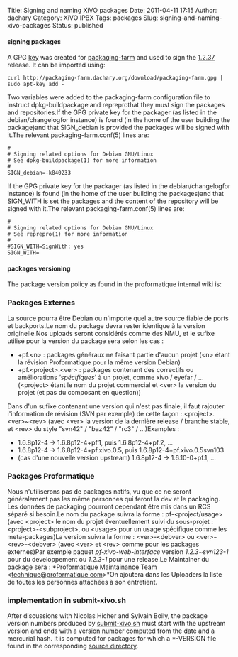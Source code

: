 Title: Signing and naming XiVO packages
Date: 2011-04-11 17:15
Author: dachary
Category: XiVO IPBX
Tags: packages
Slug: signing-and-naming-xivo-packages
Status: published

#### signing packages

A GPG
[key](http://packaging-farm.dachary.org/download/packaging-farm.gpg) was
created for [packaging-farm](http://packaging-farm.dachary.org) and used
to sign the [1.2.37](http://packaging-farm.dachary.org/downloads/)
release. It can be imported using:

~~~
curl http://packaging-farm.dachary.org/download/packaging-farm.gpg | sudo apt-key add -
~~~


Two variables were added to the packaging-farm configuration file to
instruct dpkg-buildpackage and repreprothat they must sign the packages
and repositories.If the GPG private key for the packager (as listed in
the debian/changelogfor instance) is found (in the home of the user
building the package)and that SIGN\_debian is provided the packages will
be signed with it.The relevant packaging-farm.conf(5) lines are:

~~~
#
# Signing related options for Debian GNU/Linux
# See dpkg-buildpackage(1) for more information
#
SIGN_debian=-k840233
~~~


If the GPG private key for the packager (as listed in the
debian/changelogfor instance) is found (in the home of the user building
the packages)and that SIGN\_WITH is set the packages and the content of
the repository will be signed with it.The relevant
packaging-farm.conf(5) lines are:

~~~
#
# Signing related options for Debian GNU/Linux
# See reprepro(1) for more information
#
#SIGN_WITH=SignWith: yes
SIGN_WITH=
~~~


#### packages versioning

The package version policy as found in the proformatique internal wiki
is:

### Packages Externes

La source pourra être Debian ou n'importe quel autre source fiable de
ports et backports.Le nom du package devra rester identique à la version
originelle.Nos uploads seront considérés comme des NMU, et le sufixe
utilisé pour la version du package sera selon les cas :

-   +pf.&lt;n&gt; : packages généraux ne faisant partie d'aucun projet
    (&lt;n&gt; étant la révision Proformatique pour la même
    version Debian)
-   +pf.&lt;project&gt;.&lt;ver&gt; : packages contenant des correctifs
    ou améliorations *'spécifiques*' à un projet, comme xivo / eyefar
    / ... (&lt;project&gt; étant le nom du projet commercial et
    &lt;ver&gt; la version du projet (et pas du composant en question))

Dans d'un sufixe contenant une version qui n'est pas finale, il faut
rajouter l'information de révision (SVN par exemple) de cette façon
:.&lt;project&gt;.&lt;ver&gt;\~&lt;rev&gt; (avec &lt;ver&gt; la version
de la dernière release / branche stable, et &lt;rev&gt; du style "svn42"
/ "baz42" / "rc3" / ...)Examples :

-   1.6.8p12-4 -&gt; 1.6.8p12-4+pf.1, puis 1.6.8p12-4+pf.2, ...
-   1.6.8p12-4 -&gt; 1.6.8p12-4+pf.xivo.0.5, puis
    1.6.8p12-4+pf.xivo.0.5<a></a>svn103
-   (cas d'une nouvelle version upstream) 1.6.8p12-4 -&gt;
    1.6.10-0+pf.1, ...

### Packages Proformatique

Nous n'utiliserons pas de packages natifs, vu que ce ne seront
généralement pas les même personnes qui feront la dev et le packaging.
Les données de packaging pourront cependant être mis dans un RCS séparé
si besoin.Le nom du package suivra la forme : pf-&lt;project/usage&gt;
(avec &lt;project&gt; le nom du projet éventuellement suivi du
sous-projet : &lt;project&gt;-&lt;subproject&gt;, ou &lt;usage&gt; pour
un usage spécifique comme les meta-packages)La version suivra la forme :
&lt;ver&gt;-&lt;debver&gt; ou &lt;ver&gt;\~&lt;rev&gt;-&lt;debver&gt;
(avec &lt;ver&gt; et &lt;rev&gt; comme pour les packages externes)Par
exemple paquet *pf-xivo-web-interface* version *1.2.3\~svn123-1* pour du
developpement ou *1.2.3-1* pour une release.Le Maintainer du package
sera : *Proformatique Maintainance Team
&lt;technique@proformatique.com&gt;*On ajoutera dans les Uploaders la
liste de toutes les personnes attachées à son entretient.

### implementation in submit-xivo.sh

After discussions with Nicolas Hicher and Sylvain Boily, the package
version numbers produced by
[submit-xivo.sh](http://packaging-farm.dachary.org/packaging-farm/packaging-farm/submit/submit-xivo.sh)
must start with the upstream version and ends with a version number
computed from the date and a mercurial hash. It is computed for packages
for which a \*-VERSION file found in the corresponding [source
directory](http://git.xivo.io/xivo-skaro.git/).

</p>

